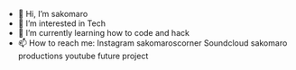 - 👋 Hi, I’m sakomaro
- 👀 I’m interested in Tech
- 🌱 I’m currently learning how to code and hack
- 📫 How to reach me:
                      Instagram sakomaroscorner
                      Soundcloud sakomaro productions
                      youtube future project
